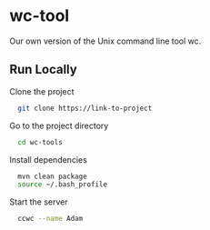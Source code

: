 
# wc-tool

Our own version of the Unix command line tool wc.


## Run Locally

Clone the project

```bash
  git clone https://link-to-project
```

Go to the project directory

```bash
  cd wc-tools
```

Install dependencies

```bash
  mvn clean package
  source ~/.bash_profile
```

Start the server

```bash
  ccwc --name Adam
```
